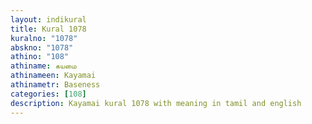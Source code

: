 ```yaml
---
layout: indikural
title: Kural 1078
kuralno: "1078"
abskno: "1078"
athino: "108"
athiname: கயமை
athinameen: Kayamai
athinametr: Baseness
categories: [108]
description: Kayamai kural 1078 with meaning in tamil and english 
---
```


